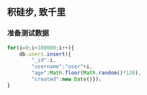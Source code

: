 ## 积硅步, 致千里

### 准备测试数据

```javascript
for(i=0;i<100000;i++){
    db.users.insert({
        "_id":i,
        "username":"user"+i, 
        "age":Math.floor(Math.random()*120), 
    	"created":new Date()});
}
```

